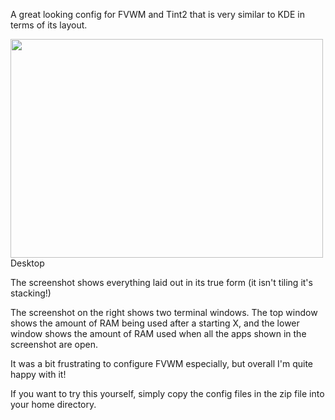 A great looking config for FVWM and Tint2 that is very similar to KDE in terms of its layout.

<img src="https://i.imgur.com/X3qqylV.png" width="500px" height="350px">Desktop</img>

The screenshot shows everything laid out in its true form (it isn't tiling it's stacking!)

The screenshot on the right shows two terminal windows. The top window shows the amount of RAM being used after a starting X, and the lower window shows the amount of RAM used when all the apps shown in the screenshot are open.

It was a bit frustrating to configure FVWM especially, but overall I'm quite happy with it!

If you want to try this yourself, simply copy the config files in the zip file into your home directory.
